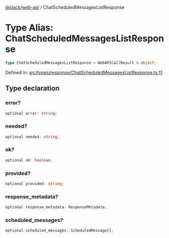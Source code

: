[@slack/web-api](../index.md) / ChatScheduledMessagesListResponse

# Type Alias: ChatScheduledMessagesListResponse

```ts
type ChatScheduledMessagesListResponse = WebAPICallResult & object;
```

Defined in: [src/types/response/ChatScheduledMessagesListResponse.ts:11](https://github.com/slackapi/node-slack-sdk/blob/main/packages/web-api/src/types/response/ChatScheduledMessagesListResponse.ts#L11)

## Type declaration

### error?

```ts
optional error: string;
```

### needed?

```ts
optional needed: string;
```

### ok?

```ts
optional ok: boolean;
```

### provided?

```ts
optional provided: string;
```

### response\_metadata?

```ts
optional response_metadata: ResponseMetadata;
```

### scheduled\_messages?

```ts
optional scheduled_messages: ScheduledMessage[];
```
